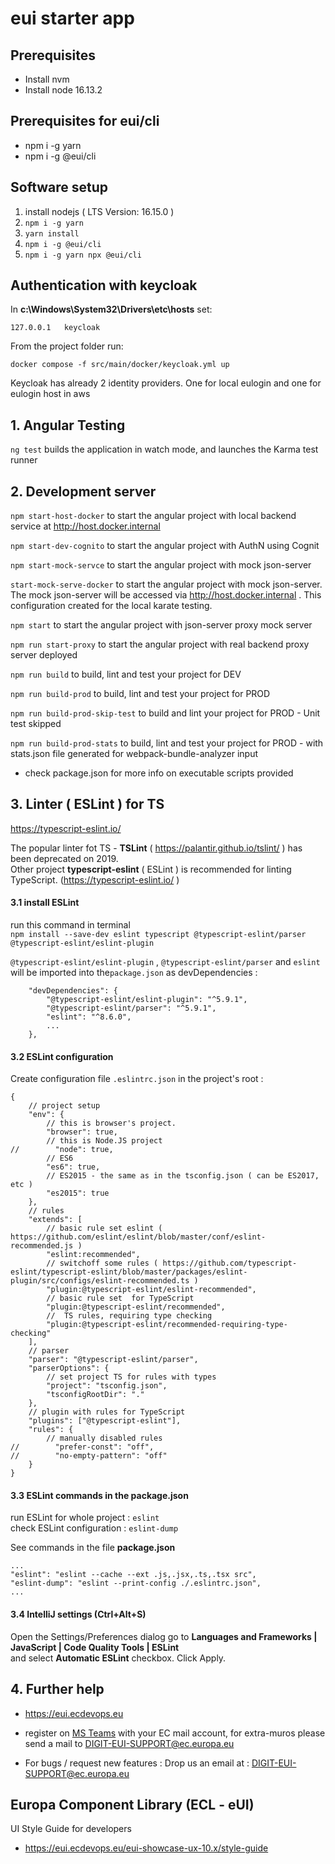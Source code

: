 # eui starter app

## Prerequisites
- Install nvm
- Install node 16.13.2

## Prerequisites for eui/cli
- npm i -g yarn
- npm i -g @eui/cli

## Software setup

1. install nodejs ( LTS Version: 16.15.0 )
2. `npm i -g yarn`
3. `yarn install`
4. `npm i -g @eui/cli`
5. `npm i -g yarn npx @eui/cli`


## Authentication with keycloak
In **c:\Windows\System32\Drivers\etc\hosts** set:
```
127.0.0.1	keycloak
```
From the project folder run:
```
docker compose -f src/main/docker/keycloak.yml up
```

Keycloak has already 2 identity providers. One for local eulogin and one for eulogin host in aws



## 1. Angular Testing

````ng test```` builds the application in watch mode, and launches the Karma test runner

## 2. Development server

````npm start-host-docker```` to start the angular project with local backend service at http://host.docker.internal

````npm start-dev-cognito```` to start the angular project with AuthN using Cognit

````npm start-mock-servce```` to start the angular project with mock json-server

````start-mock-serve-docker```` to start the angular project with mock json-server. The mock json-server will be accessed via http://host.docker.internal . This configuration created for the local karate testing.

````npm start```` to start the angular project with json-server proxy mock server

````npm run start-proxy```` to start the angular project with real backend proxy server deployed

````npm run build```` to build, lint and test your project for DEV

````npm run build-prod```` to build, lint and test your project for PROD

````npm run build-prod-skip-test```` to build and lint your project for PROD - Unit test skipped

````npm run build-prod-stats```` to build, lint and test your project for PROD - with stats.json file generated for webpack-bundle-analyzer input

* check package.json for more info on executable scripts provided



##  3. Linter ( ESLint )  for TS

https://typescript-eslint.io/

The popular linter fot TS - **TSLint** ( https://palantir.github.io/tslint/ ) has been deprecated on 2019.  
Other project **typescript-eslint** ( ESLint ) is recommended for linting TypeScript. (https://typescript-eslint.io/ )

#### 3.1 install ESLint

run this command in terminal  
`npm install --save-dev eslint typescript @typescript-eslint/parser @typescript-eslint/eslint-plugin`

`@typescript-eslint/eslint-plugin` , `@typescript-eslint/parser`  and `eslint` will be imported into the`package.json`
as devDependencies :

```
    "devDependencies": {
        "@typescript-eslint/eslint-plugin": "^5.9.1",
        "@typescript-eslint/parser": "^5.9.1",
        "eslint": "^8.6.0",
        ...
    },
```
#### 3.2 ESLint configuration

Create configuration file `.eslintrc.json` in the project's root :
```
{
    // project setup
    "env": {
        // this is browser's project.
        "browser": true,
        // this is Node.JS project
//        "node": true,
        // ES6
        "es6": true,
        // ES2015 - the same as in the tsconfig.json ( can be ES2017, etc )
        "es2015": true
    },
    // rules
    "extends": [
        // basic rule set eslint ( https://github.com/eslint/eslint/blob/master/conf/eslint-recommended.js )
        "eslint:recommended",
        // switchoff some rules ( https://github.com/typescript-eslint/typescript-eslint/blob/master/packages/eslint-plugin/src/configs/eslint-recommended.ts )
        "plugin:@typescript-eslint/eslint-recommended",
        // basic rule set  for TypeScript
        "plugin:@typescript-eslint/recommended",
        //  TS rules, requiring type checking
        "plugin:@typescript-eslint/recommended-requiring-type-checking"
    ],
    // parser
    "parser": "@typescript-eslint/parser",
    "parserOptions": {
        // set project TS for rules with types
        "project": "tsconfig.json",
        "tsconfigRootDir": "."
    },
    // plugin with rules for TypeScript
    "plugins": ["@typescript-eslint"],
    "rules": {
        // manually disabled rules
//        "prefer-const": "off",
//        "no-empty-pattern": "off"
    }
}
```

#### 3.3 ESLint commands in the package.json

run ESLint for whole project : `eslint`  
check ESLint configuration : `eslint-dump`

See commands in the file **package.json**

```
...  
"eslint": "eslint --cache --ext .js,.jsx,.ts,.tsx src",  
"eslint-dump": "eslint --print-config ./.eslintrc.json",  
...
```

#### 3.4 IntelliJ settings  (Ctrl+Alt+S)

Open the Settings/Preferences dialog go to **Languages and Frameworks | JavaScript | Code Quality Tools | ESLint**  
and select **Automatic ESLint** checkbox. Click Apply.


## 4. Further help

- https://eui.ecdevops.eu

- register on [MS Teams](https://teams.microsoft.com/l/team/19%3a2f5bb6b7d1e24c4aabaa62229d3e1955%40thread.tacv2/conversations?groupId=fb6def72-c57b-4e8f-a82e-49be65d6e1f5&tenantId=b24c8b06-522c-46fe-9080-70926f8dddb1) with your EC mail account, for extra-muros please send a mail to DIGIT-EUI-SUPPORT@ec.europa.eu

- For bugs / request new features : Drop us an email at : DIGIT-EUI-SUPPORT@ec.europa.eu

## Europa Component Library (ECL - eUI)

UI Style Guide for developers

- https://eui.ecdevops.eu/eui-showcase-ux-10.x/style-guide
